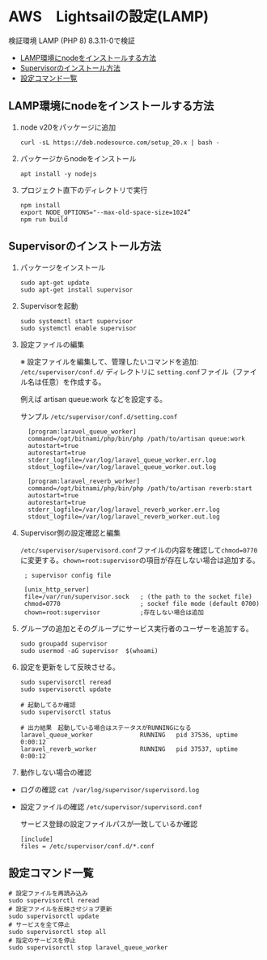 
# AWS　Lightsailの設定(LAMP)

検証環境 LAMP (PHP 8) 8.3.11-0で検証

- [LAMP環境にnodeをインストールする方法](#LAMP環境にnodeをインストールする方法)
- [Supervisorのインストール方法](#Supervisorのインストール方法)
- [設定コマンド一覧](#設定コマンド一覧)

## LAMP環境にnodeをインストールする方法

1. node v20をパッケージに追加

    ```
    curl -sL https://deb.nodesource.com/setup_20.x | bash -
    ```

2. パッケージからnodeをインストール
    ```
    apt install -y nodejs  
    ```

3. プロジェクト直下のディレクトリで実行
    ```
    npm install
    export NODE_OPTIONS="--max-old-space-size=1024”
    npm run build
    ```

## Supervisorのインストール方法 
1. パッケージをインストール

    ```
    sudo apt-get update
    sudo apt-get install supervisor
    ```

2. Supervisorを起動
    ```
    sudo systemctl start supervisor
    sudo systemctl enable supervisor
    ```

3. 設定ファイルの編集

    ※ 設定ファイルを編集して、管理したいコマンドを追加: `/etc/supervisor/conf.d/` ディレクトリに `setting.conf`ファイル（ファイル名は任意）を作成する。

    例えば artisan queue:work などを設定する。

    サンプル `/etc/supervisor/conf.d/setting.conf`
    ```
      [program:laravel_queue_worker]
      command=/opt/bitnami/php/bin/php /path/to/artisan queue:work
      autostart=true
      autorestart=true
      stderr_logfile=/var/log/laravel_queue_worker.err.log
      stdout_logfile=/var/log/laravel_queue_worker.out.log

      [program:laravel_reverb_worker]
      command=/opt/bitnami/php/bin/php /path/to/artisan reverb:start
      autostart=true
      autorestart=true
      stderr_logfile=/var/log/laravel_reverb_worker.err.log
      stdout_logfile=/var/log/laravel_reverb_worker.out.log
    ```

4. Supervisor側の設定確認と編集 

    `/etc/supervisor/supervisord.conf`ファイルの内容を確認して`chmod=0770` に変更する。`chown=root:supervisor`の項目が存在しない場合は追加する。

        ; supervisor config file

        [unix_http_server]
        file=/var/run/supervisor.sock   ; (the path to the socket file)
        chmod=0770                      ; sockef file mode (default 0700)
        chown=root:supervisor           ;存在しない場合は追加

5. グループの追加とそのグループにサービス実行者のユーザーを追加する。
    ```
    sudo groupadd supervisor
    sudo usermod -aG supervisor  $(whoami)
    ```

6. 設定を更新をして反映させる。
    ```
    sudo supervisorctl reread 
    sudo supervisorctl update

    # 起動してるか確認
    sudo supervisorctl status

    # 出力結果　起動している場合はステータスがRUNNINGになる
    laravel_queue_worker             RUNNING   pid 37536, uptime 0:00:12
    laravel_reverb_worker            RUNNING   pid 37537, uptime 0:00:12
    ```

7. 動作しない場合の確認
  - ログの確認 `cat /var/log/supervisor/supervisord.log`
  - 設定ファイルの確認
    `/etc/supervisor/supervisord.conf`

    サービス登録の設定ファイルパスが一致しているか確認
      ```
      [include]
      files = /etc/supervisor/conf.d/*.conf
      ```

## 設定コマンド一覧
  ```
  # 設定ファイルを再読み込み
  sudo supervisorctl reread 
  # 設定ファイルを反映させジョブ更新
  sudo supervisorctl update
  # サービスを全て停止
  sudo supervisorctl stop all
  # 指定のサービスを停止
  sudo supervisorctl stop laravel_queue_worker
  ```